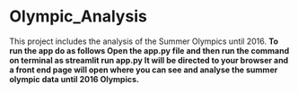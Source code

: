 # Olympic_Analysis
This project includes the analysis of the Summer Olympics until 2016.
<b>
To run the app do as follows
<b>
Open the app.py file and then run the command on terminal as
<b>
streamlit run app.py
<b>
It will be directed to your browser and a front end page will open where you can see and analyse the summer olympic data until 2016 Olympics.
